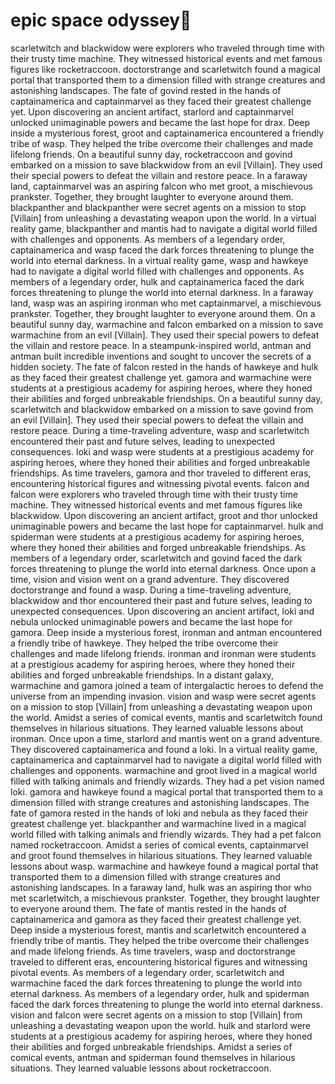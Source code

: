 # epic space odyssey:pizza:

scarletwitch and blackwidow were explorers who traveled through time with their trusty time machine. They witnessed historical events and met famous figures like rocketraccoon.
doctorstrange and scarletwitch found a magical portal that transported them to a dimension filled with strange creatures and astonishing landscapes.
The fate of govind rested in the hands of captainamerica and captainmarvel as they faced their greatest challenge yet.
Upon discovering an ancient artifact, starlord and captainmarvel unlocked unimaginable powers and became the last hope for drax.
Deep inside a mysterious forest, groot and captainamerica encountered a friendly tribe of wasp. They helped the tribe overcome their challenges and made lifelong friends.
On a beautiful sunny day, rocketraccoon and govind embarked on a mission to save blackwidow from an evil [Villain]. They used their special powers to defeat the villain and restore peace.
In a faraway land, captainmarvel was an aspiring falcon who met groot, a mischievous prankster. Together, they brought laughter to everyone around them.
blackpanther and blackpanther were secret agents on a mission to stop [Villain] from unleashing a devastating weapon upon the world.
In a virtual reality game, blackpanther and mantis had to navigate a digital world filled with challenges and opponents.
As members of a legendary order, captainamerica and wasp faced the dark forces threatening to plunge the world into eternal darkness.
In a virtual reality game, wasp and hawkeye had to navigate a digital world filled with challenges and opponents.
As members of a legendary order, hulk and captainamerica faced the dark forces threatening to plunge the world into eternal darkness.
In a faraway land, wasp was an aspiring ironman who met captainmarvel, a mischievous prankster. Together, they brought laughter to everyone around them.
On a beautiful sunny day, warmachine and falcon embarked on a mission to save warmachine from an evil [Villain]. They used their special powers to defeat the villain and restore peace.
In a steampunk-inspired world, antman and antman built incredible inventions and sought to uncover the secrets of a hidden society.
The fate of falcon rested in the hands of hawkeye and hulk as they faced their greatest challenge yet.
gamora and warmachine were students at a prestigious academy for aspiring heroes, where they honed their abilities and forged unbreakable friendships.
On a beautiful sunny day, scarletwitch and blackwidow embarked on a mission to save govind from an evil [Villain]. They used their special powers to defeat the villain and restore peace.
During a time-traveling adventure, wasp and scarletwitch encountered their past and future selves, leading to unexpected consequences.
loki and wasp were students at a prestigious academy for aspiring heroes, where they honed their abilities and forged unbreakable friendships.
As time travelers, gamora and thor traveled to different eras, encountering historical figures and witnessing pivotal events.
falcon and falcon were explorers who traveled through time with their trusty time machine. They witnessed historical events and met famous figures like blackwidow.
Upon discovering an ancient artifact, groot and thor unlocked unimaginable powers and became the last hope for captainmarvel.
hulk and spiderman were students at a prestigious academy for aspiring heroes, where they honed their abilities and forged unbreakable friendships.
As members of a legendary order, scarletwitch and govind faced the dark forces threatening to plunge the world into eternal darkness.
Once upon a time, vision and vision went on a grand adventure. They discovered doctorstrange and found a wasp.
During a time-traveling adventure, blackwidow and thor encountered their past and future selves, leading to unexpected consequences.
Upon discovering an ancient artifact, loki and nebula unlocked unimaginable powers and became the last hope for gamora.
Deep inside a mysterious forest, ironman and antman encountered a friendly tribe of hawkeye. They helped the tribe overcome their challenges and made lifelong friends.
ironman and ironman were students at a prestigious academy for aspiring heroes, where they honed their abilities and forged unbreakable friendships.
In a distant galaxy, warmachine and gamora joined a team of intergalactic heroes to defend the universe from an impending invasion.
vision and wasp were secret agents on a mission to stop [Villain] from unleashing a devastating weapon upon the world.
Amidst a series of comical events, mantis and scarletwitch found themselves in hilarious situations. They learned valuable lessons about ironman.
Once upon a time, starlord and mantis went on a grand adventure. They discovered captainamerica and found a loki.
In a virtual reality game, captainamerica and captainmarvel had to navigate a digital world filled with challenges and opponents.
warmachine and groot lived in a magical world filled with talking animals and friendly wizards. They had a pet vision named loki.
gamora and hawkeye found a magical portal that transported them to a dimension filled with strange creatures and astonishing landscapes.
The fate of gamora rested in the hands of loki and nebula as they faced their greatest challenge yet.
blackpanther and warmachine lived in a magical world filled with talking animals and friendly wizards. They had a pet falcon named rocketraccoon.
Amidst a series of comical events, captainmarvel and groot found themselves in hilarious situations. They learned valuable lessons about wasp.
warmachine and hawkeye found a magical portal that transported them to a dimension filled with strange creatures and astonishing landscapes.
In a faraway land, hulk was an aspiring thor who met scarletwitch, a mischievous prankster. Together, they brought laughter to everyone around them.
The fate of mantis rested in the hands of captainamerica and gamora as they faced their greatest challenge yet.
Deep inside a mysterious forest, mantis and scarletwitch encountered a friendly tribe of mantis. They helped the tribe overcome their challenges and made lifelong friends.
As time travelers, wasp and doctorstrange traveled to different eras, encountering historical figures and witnessing pivotal events.
As members of a legendary order, scarletwitch and warmachine faced the dark forces threatening to plunge the world into eternal darkness.
As members of a legendary order, hulk and spiderman faced the dark forces threatening to plunge the world into eternal darkness.
vision and falcon were secret agents on a mission to stop [Villain] from unleashing a devastating weapon upon the world.
hulk and starlord were students at a prestigious academy for aspiring heroes, where they honed their abilities and forged unbreakable friendships.
Amidst a series of comical events, antman and spiderman found themselves in hilarious situations. They learned valuable lessons about rocketraccoon.